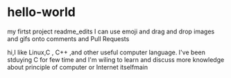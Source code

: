 # hello-world

my firtst project
 readme_edits
I can use emoji and drag and drop images and gifs onto comments and Pull Requests


hi,I like Linux,C , C++ ,and other useful computer language.
I've been stduying C for few time and I'm wiling to learn and discuss more knowledge about principle of computer or Internet itselfmain
